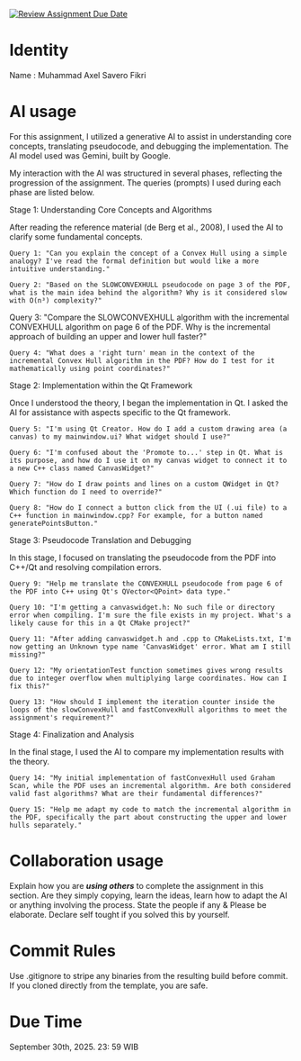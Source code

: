 [![Review Assignment Due Date](https://classroom.github.com/assets/deadline-readme-button-22041afd0340ce965d47ae6ef1cefeee28c7c493a6346c4f15d667ab976d596c.svg)](https://classroom.github.com/a/T_SwjO2j)
# Identity
Name : Muhammad Axel Savero Fikri

# AI usage
For this assignment, I utilized a generative AI to assist in understanding core concepts, translating pseudocode, and debugging the implementation. The AI model used was Gemini, built by Google.

My interaction with the AI was structured in several phases, reflecting the progression of the assignment. The queries (prompts) I used during each phase are listed below.

Stage 1: Understanding Core Concepts and Algorithms

After reading the reference material (de Berg et al., 2008), I used the AI to clarify some fundamental concepts.

    Query 1: "Can you explain the concept of a Convex Hull using a simple analogy? I've read the formal definition but would like a more intuitive understanding."

    Query 2: "Based on the SLOWCONVEXHULL pseudocode on page 3 of the PDF, what is the main idea behind the algorithm? Why is it considered slow with O(n³) complexity?" 

Query 3: "Compare the SLOWCONVEXHULL algorithm with the incremental CONVEXHULL algorithm on page 6 of the PDF. Why is the incremental approach of building an upper and lower hull faster?" 

    Query 4: "What does a 'right turn' mean in the context of the incremental Convex Hull algorithm in the PDF? How do I test for it mathematically using point coordinates?"

Stage 2: Implementation within the Qt Framework

Once I understood the theory, I began the implementation in Qt. I asked the AI for assistance with aspects specific to the Qt framework.

    Query 5: "I'm using Qt Creator. How do I add a custom drawing area (a canvas) to my mainwindow.ui? What widget should I use?"

    Query 6: "I'm confused about the 'Promote to...' step in Qt. What is its purpose, and how do I use it on my canvas widget to connect it to a new C++ class named CanvasWidget?"

    Query 7: "How do I draw points and lines on a custom QWidget in Qt? Which function do I need to override?"

    Query 8: "How do I connect a button click from the UI (.ui file) to a C++ function in mainwindow.cpp? For example, for a button named generatePointsButton."

Stage 3: Pseudocode Translation and Debugging

In this stage, I focused on translating the pseudocode from the PDF into C++/Qt and resolving compilation errors.

    Query 9: "Help me translate the CONVEXHULL pseudocode from page 6 of the PDF into C++ using Qt's QVector<QPoint> data type." 

    Query 10: "I'm getting a canvaswidget.h: No such file or directory error when compiling. I'm sure the file exists in my project. What's a likely cause for this in a Qt CMake project?"

    Query 11: "After adding canvaswidget.h and .cpp to CMakeLists.txt, I'm now getting an Unknown type name 'CanvasWidget' error. What am I still missing?"

    Query 12: "My orientationTest function sometimes gives wrong results due to integer overflow when multiplying large coordinates. How can I fix this?"

    Query 13: "How should I implement the iteration counter inside the loops of the slowConvexHull and fastConvexHull algorithms to meet the assignment's requirement?"

Stage 4: Finalization and Analysis

In the final stage, I used the AI to compare my implementation results with the theory.

    Query 14: "My initial implementation of fastConvexHull used Graham Scan, while the PDF uses an incremental algorithm. Are both considered valid fast algorithms? What are their fundamental differences?"

    Query 15: "Help me adapt my code to match the incremental algorithm in the PDF, specifically the part about constructing the upper and lower hulls separately."

# Collaboration usage
Explain how you are ***using others*** to complete the assignment in this section. Are they simply copying, learn the ideas, learn how to adapt the AI or anything involving the process. State the people if any & Please be elaborate. Declare self tought if you solved this by yourself. 

# Commit Rules
Use .gitignore to stripe any binaries from the resulting build before commit.  If you cloned directly from the template, you are safe. 

# Due Time
September 30th, 2025. 23: 59 WIB
